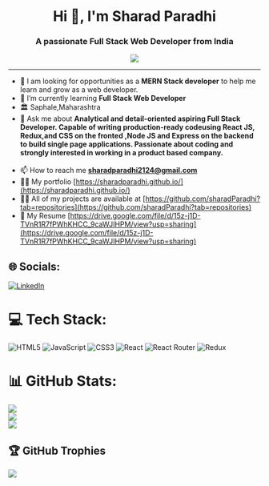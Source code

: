 

<h1 align="center">Hi 👋, I'm Sharad Paradhi</h1>
<h3 align="center">A passionate Full Stack Web Developer from India</h3>
<p align="center">
  <a href="https://github.com/DenverCoder1/readme-typing-svg">
    <img src="https://readme-typing-svg.demolab.com/?lines=Hi! My self Sharad Paradhi; I am a Full-stack%20web%20developer 👨🏻‍💻; Curious%20to%20learn%20new%20things !&font=Fira%20Code&center=true&width=440&height=45&color=#37bcf7&vCenter=true&size=22&pause=1000"></a>
</p>
<hr></hr>

- 🌱 I am looking for opportunities as a **MERN Stack developer** to help me learn and grow as a web developer.
- 🌱 I’m currently learning **Full Stack Web Developer**
-  🏛 Saphale,Maharashtra
- 💬 Ask me about **Analytical and detail-oriented aspiring Full Stack Developer. Capable of writing production-ready codeusing React JS, Redux,and CSS on the fronted ,Node JS and Express on the backend to build single page applications. Passionate about coding and strongly interested in working in a product based company.**
 <br><br>
- 📫 How to reach me **sharadparadhi2124@gmail.com**
- 👨‍💻 My portfolio [https://sharadparadhi.github.io/](https://sharadparadhi.github.io/)
- 👨‍💻 All of my projects are available at [https://github.com/sharadParadhi?tab=repositories](https://github.com/sharadParadhi?tab=repositories)
- 📄 My Resume [https://drive.google.com/file/d/15z-j1D-TVnR1R7fPWhKHCC_9caWJIHPM/view?usp=sharing](https://drive.google.com/file/d/15z-j1D-TVnR1R7fPWhKHCC_9caWJIHPM/view?usp=sharing)
## 🌐 Socials:
[![LinkedIn](https://img.shields.io/badge/LinkedIn-%230077B5.svg?logo=linkedin&logoColor=white)](https://www.linkedin.com/in/sharad-paradhi-777a33241/)


# 💻 Tech Stack:
![HTML5](https://img.shields.io/badge/html5-%23E34F26.svg?style=for-the-badge&logo=html5&logoColor=white) ![JavaScript](https://img.shields.io/badge/javascript-%23323330.svg?style=for-the-badge&logo=javascript&logoColor=%23F7DF1E) ![CSS3](https://img.shields.io/badge/css3-%231572B6.svg?style=for-the-badge&logo=css3&logoColor=white) ![React](https://img.shields.io/badge/react-%2320232a.svg?style=for-the-badge&logo=react&logoColor=%2361DAFB) ![React Router](https://img.shields.io/badge/React_Router-CA4245?style=for-the-badge&logo=react-router&logoColor=white) ![Redux](https://img.shields.io/badge/redux-%23593d88.svg?style=for-the-badge&logo=redux&logoColor=white)
# 📊 GitHub Stats:
![](https://github-readme-stats.vercel.app/api?username=sharadParadhi&theme=radical&hide_border=false&include_all_commits=true&count_private=true)<br/>
![](https://github-readme-streak-stats.herokuapp.com/?user=sharadParadhi&theme=radical&hide_border=false)<br/>
![](https://github-readme-stats.vercel.app/api/top-langs/?username=sharadParadhi&theme=radical&hide_border=false&include_all_commits=true&count_private=true&layout=compact)

## 🏆 GitHub Trophies
![](https://github-profile-trophy.vercel.app/?username=sharadParadhi&theme=radical&no-frame=false&no-bg=false&margin-w=4)
